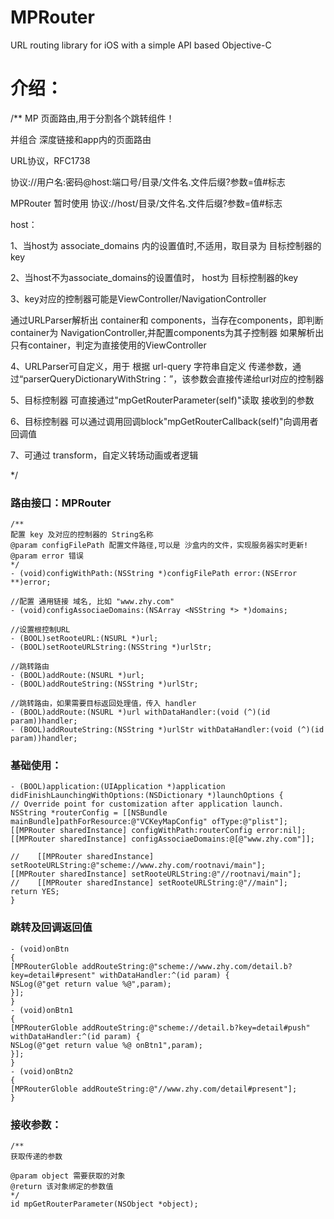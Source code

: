 # MPRouter #
URL routing library for iOS with a simple API based Objective-C

# 介绍： #
/**
MP 页面路由,用于分割各个跳转组件！

并组合 深度链接和app内的页面路由

URL协议，RFC1738

协议://用户名:密码@host:端口号/目录/文件名.文件后缀?参数=值#标志

MPRouter 暂时使用 协议://host/目录/文件名.文件后缀?参数=值#标志

host：

1、当host为 associate_domains 内的设置值时,不适用，取目录为 目标控制器的key

2、当host不为associate_domains的设置值时， host为 目标控制器的key

3、key对应的控制器可能是ViewController/NavigationController

通过URLParser解析出 container和 components，当存在components，即判断container为 NavigationController,并配置components为其子控制器
如果解析出只有container，判定为直接使用的ViewController

4、URLParser可自定义，用于 根据 url-query 字符串自定义 传递参数，通过“parserQueryDictionaryWithString：”，该参数会直接传递给url对应的控制器

5、目标控制器 可直接通过"mpGetRouterParameter(self)"读取 接收到的参数

6、目标控制器 可以通过调用回调block"mpGetRouterCallback(self)"向调用者 回调值

7、可通过 transform，自定义转场动画或者逻辑

*/


### 路由接口：MPRouter ###
```objc
/**
配置 key 及对应的控制器的 String名称
@param configFilePath 配置文件路径,可以是 沙盒内的文件，实现服务器实时更新!
@param error 错误
*/
- (void)configWithPath:(NSString *)configFilePath error:(NSError **)error;

//配置 通用链接 域名, 比如 "www.zhy.com"
- (void)configAssociaeDomains:(NSArray <NSString *> *)domains;

//设置根控制URL
- (BOOL)setRooteURL:(NSURL *)url;
- (BOOL)setRooteURLString:(NSString *)urlStr;

//跳转路由
- (BOOL)addRoute:(NSURL *)url;
- (BOOL)addRouteString:(NSString *)urlStr;

//跳转路由，如果需要目标返回处理值，传入 handler
- (BOOL)addRoute:(NSURL *)url withDataHandler:(void (^)(id param))handler;
- (BOOL)addRouteString:(NSString *)urlStr withDataHandler:(void (^)(id param))handler;
```

### 基础使用： ###
```objc
- (BOOL)application:(UIApplication *)application didFinishLaunchingWithOptions:(NSDictionary *)launchOptions {
// Override point for customization after application launch.
NSString *routerConfig = [[NSBundle mainBundle]pathForResource:@"VCKeyMapConfig" ofType:@"plist"];
[[MPRouter sharedInstance] configWithPath:routerConfig error:nil];
[[MPRouter sharedInstance] configAssociaeDomains:@[@"www.zhy.com"]];

//    [[MPRouter sharedInstance] setRooteURLString:@"scheme://www.zhy.com/rootnavi/main"];
[[MPRouter sharedInstance] setRooteURLString:@"//rootnavi/main"];
//    [[MPRouter sharedInstance] setRooteURLString:@"//main"];
return YES;
}
```

### 跳转及回调返回值 ###
```objc
- (void)onBtn
{
[MPRouterGloble addRouteString:@"scheme://www.zhy.com/detail.b?key=detail#present" withDataHandler:^(id param) {
NSLog(@"get return value %@",param);
}];
}
- (void)onBtn1
{
[MPRouterGloble addRouteString:@"scheme://detail.b?key=detail#push" withDataHandler:^(id param) {
NSLog(@"get return value %@ onBtn1",param);
}];
}
- (void)onBtn2
{
[MPRouterGloble addRouteString:@"//www.zhy.com/detail#present"];
}
```

### 接收参数： ###
```objc
/**
获取传递的参数

@param object 需要获取的对象
@return 该对象绑定的参数值
*/
id mpGetRouterParameter(NSObject *object);
```
